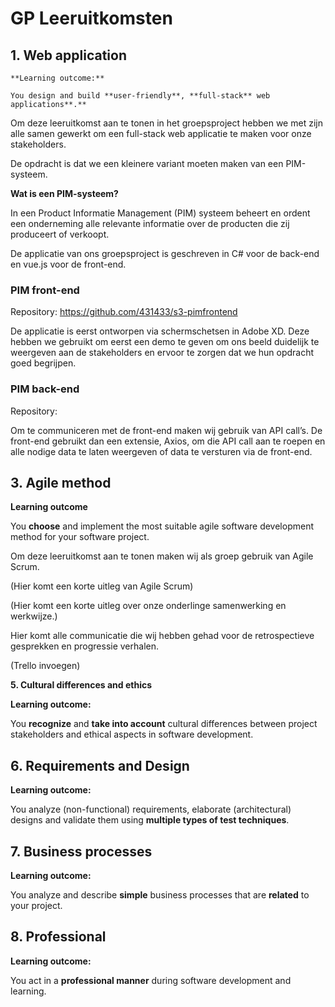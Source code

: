 # GP Leeruitkomsten

## **1. Web application** 

    **Learning outcome:**

    You design and build **user-friendly**, **full-stack** web applications**.**

Om deze leeruitkomst aan te tonen in het groepsproject hebben we met zijn alle samen gewerkt om een full-stack web applicatie te maken voor onze stakeholders. 

De opdracht is dat we een kleinere variant moeten maken van een PIM-systeem.

**Wat is een PIM-systeem?**

In een Product Informatie Management (PIM) systeem beheert en ordent een onderneming alle relevante informatie over de producten die zij produceert of verkoopt.

De applicatie van ons groepsproject is geschreven in C# voor de back-end en vue.js voor de front-end. 


###  **PIM front-end**

Repository: <https://github.com/431433/s3-pimfrontend>

De applicatie is eerst ontworpen via schermschetsen in Adobe XD.  Deze hebben we gebruikt om eerst een demo te geven om ons beeld duidelijk te weergeven aan de stakeholders en ervoor te zorgen dat we hun opdracht goed begrijpen.







### **PIM back-end**

Repository: 


Om te communiceren met de front-end maken wij gebruik van API call’s. De front-end gebruikt dan een extensie, Axios, om die API call aan te roepen en alle nodige data te laten weergeven of data te versturen via de front-end.



## **3. Agile method** 
**Learning outcome**

You **choose** and implement the most suitable agile software development method for your software project.

Om deze leeruitkomst aan te tonen maken wij als groep gebruik van Agile Scrum.

(Hier komt een korte uitleg van Agile Scrum)

(Hier komt een korte uitleg over onze onderlinge samenwerking en werkwijze.)












Hier komt alle communicatie die wij hebben gehad voor de retrospectieve  gesprekken en progressie verhalen.



(Trello invoegen)

**5. Cultural differences and ethics** 

**Learning outcome:**

You **recognize** and **take into account** cultural differences between project stakeholders and ethical aspects in software development.


## **6. Requirements and Design** 
**Learning outcome:**

You analyze (non-functional) requirements, elaborate (architectural) designs and validate them using **multiple types of test techniques**.


## **7. Business processes** 
**Learning outcome:** 

You analyze and describe **simple** business processes that are **related** to your project.


## **8. Professional** 
**Learning outcome:**

You act in a **professional manner** during software development and learning.


